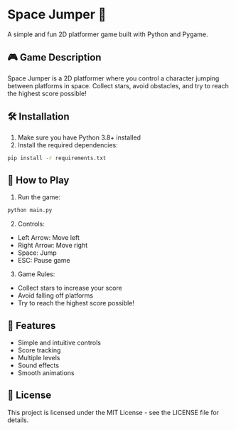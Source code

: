 # Space Jumper 🚀

A simple and fun 2D platformer game built with Python and Pygame.

## 🎮 Game Description
Space Jumper is a 2D platformer where you control a character jumping between platforms in space. Collect stars, avoid obstacles, and try to reach the highest score possible!

## 🛠️ Installation

1. Make sure you have Python 3.8+ installed
2. Install the required dependencies:
```bash
pip install -r requirements.txt
```

## 🎯 How to Play

1. Run the game:
```bash
python main.py
```

2. Controls:
- Left Arrow: Move left
- Right Arrow: Move right
- Space: Jump
- ESC: Pause game

3. Game Rules:
- Collect stars to increase your score
- Avoid falling off platforms
- Try to reach the highest score possible!

## 🎨 Features
- Simple and intuitive controls
- Score tracking
- Multiple levels
- Sound effects
- Smooth animations

## 📝 License
This project is licensed under the MIT License - see the LICENSE file for details. 